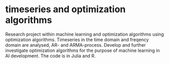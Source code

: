 # timeseries and optimization algorithms
Research project within machine learning and optimization algorithms using optimization algorithms. Timeseries in the time domain and freqency domain are analysed, AR- and ARMA-process. Develop and further investigate optimization algorithms for the purpose of machine learning in AI development. The code is in Julia and R.
